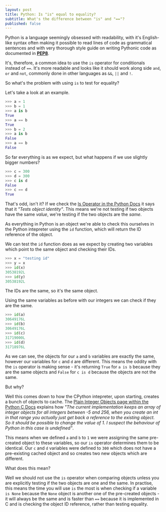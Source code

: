```yaml
---
layout: post
title: Python: Is "is" equal to equality?
subtitle: What's the difference between "is" and "=="?
published: false
---
```

Python is a language seemingly obsessed with readability, with it's English-like syntax often making it possible to read lines of code as grammatical sentences and with very thorough style guide on writing Pythonic code as documented in [**PEP8**](https://www.python.org/dev/peps/pep-0008/). 

It's, therefore, a common idea to use the `is` operator for conditionals instead of `==`. It's more readable and looks like it should work along side `and`, `or` and `not`, commonly done in other languages as `&&`, `||` and `!`.

So what's the problem with using `is` to test for equality? 

Let's take a look at an example. 
```python
>>> a = 1
>>> b = 1
>>> a is b
True
>>> a == b
True
>>> b = 2
>>> a is b
False
>>> a == b
False
```
So far everything is as we expect, but what happens if we use slightly bigger numbers?
```python
>>> c = 300
>>> d = 300
>>> c is d
False
>>> c == d
True
```
That's odd, isn't it? If we check the [Is Operator in the Python Docs](https://docs.python.org/2/library/operator.html?highlight=#operator.is_) it says that it _"Tests object identity"_. This means we're not testing if two objects have the same _value_, we're testing if the two objects are the _same_.

As everything in Python is an object we're able to check this ourselves in the Python intepreter using the `id` function, which will return the ID reference of the object.

We can test the `id` function does as we expect by creating two variables which point to the same object and checking their IDs.
```python
>>> x = "testing id"
>>> y = x
>>> id(x)
30538192L
>>> id(y)
30538192L
```
The IDs are the same, so it's the same object.

Using the same variables as before with our integers we can check if they are the same.
```python
>>> id(a)
30649176L
>>> id(b)
30649176L
>>> id(c)
31719000L
>>> id(d)
31718976L
```
As we can see, the objects for our `a` and `b` variables are exactly the same, however our variables for `c` and `d` are different. 
This means the oddity with the `is` operator is making sense - it's returning `True` for `a is b` because they are the same objects and `False` for `c is d` because the objects are not the same.

But why?

Well this comes down to how the CPython intepreter, upon starting, creates a bunch of objects to cache. The [Plain Integer Objects page within the Python C Docs](https://docs.python.org/2/c-api/int.html) explains how _"The current implementation keeps an array of integer objects for all integers between -5 and 256, when you create an int in that range you actually just get back a reference to the existing object. So it should be possible to change the value of 1. I suspect the behaviour of Python in this case is undefined"_. 

This means when we defined `a` and `b` to `1` we were assigning the same pre-created object to these variables, so our `is` operator determines them to be identical. Our `c` and `d` variables were defined to `300` which does not have a pre-existing cached object and so creates two new objects which are different. 

What does this mean?

Well we should not use the `is` operator when comparing objects unless you are explicitly testing if the two objects are one and the same. 
In practise, this means the time you will use `is` the most is when checking if a variable `is None` because the `None` object is another one of the pre-created objects - it will always be the same and is faster than `==` because it is implemented in C and is checking the object ID reference, rather than testing equality.